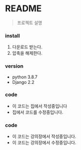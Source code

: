 # README
> 프로젝트 설명

### install
1. 다운로드 받는다.
2. 압축을 해제한다.

### version
- python 3.8.7
- Django 2.2

### code
- 이 코드는 집에서 작성중입니다
- 집에서 코드를 수정중입니다.

### code
- 이 코드는 강의장에서 작성중입니다.
- 이 코드는 강의장에서 수정중입니다.
